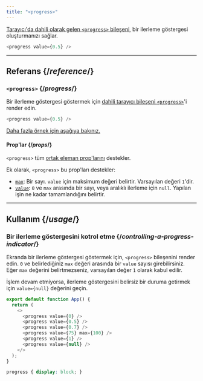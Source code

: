 ```yaml
---
title: "<progress>"
---
```


<Intro>

[Tarayıcı'da dahili olarak gelen `<progress>` bileşeni](https://developer.mozilla.org/en-US/docs/Web/HTML/Element/progress), bir ilerleme göstergesi oluşturmanızı sağlar.

```js
<progress value={0.5} />
```

</Intro>

<InlineToc />

---

## Referans {/*reference*/}

### `<progress>` {/*progress*/}

Bir ilerleme göstergesi göstermek için [dahili tarayıcı bileşeni `<progress>`](https://developer.mozilla.org/en-US/docs/Web/HTML/Element/progress)'i render edin.

```js
<progress value={0.5} />
```

[Daha fazla örnek için aşağıya bakınız.](#usage)

#### Prop'lar {/*props*/}

`<progress>` tüm [ortak eleman prop'larını](/reference/react-dom/components/common#props) destekler.

Ek olarak, `<progress>` bu prop'ları destekler:

* [`max`](https://developer.mozilla.org/en-US/docs/Web/HTML/Element/progress#attr-max): Bir sayı. `value` için maksimum değeri belirtir. Varsayılan değeri `1`'dir.
* [`value`](https://developer.mozilla.org/en-US/docs/Web/HTML/Element/progress#attr-value): `0` ve `max` arasında bir sayı, veya aralıklı ilerleme için `null`. Yapılan işin ne kadar tamamlandığını belirtir.

---

## Kullanım {/*usage*/}

### Bir ilerleme göstergesini kotrol etme {/*controlling-a-progress-indicator*/}

Ekranda bir ilerleme göstergesi göstermek için, `<progress>` bileşenini render edin. `0` ve belirlediğiniz `max` değeri arasında bir `value` sayısı girebilirsiniz. Eğer `max` değerini belirtmezseniz, varsayılan değer `1` olarak kabul edilir.

İşlem devam etmiyorsa, ilerleme göstergesini belirsiz bir duruma getirmek için `value={null}` değerini geçin.

<Sandpack>

```js
export default function App() {
  return (
    <>
      <progress value={0} />
      <progress value={0.5} />
      <progress value={0.7} />
      <progress value={75} max={100} />
      <progress value={1} />
      <progress value={null} />
    </>
  );
}
```

```css
progress { display: block; }
```

</Sandpack>
